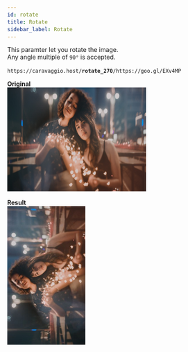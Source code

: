 ```yaml
---
id: rotate
title: Rotate
sidebar_label: Rotate
---
```


This paramter let you rotate the image.    
Any angle multiple of `90°` is accepted.

<code>https&#8203;:&#8203;//caravaggio.host/<strong>rotate_270</strong>/https&#8203;:&#8203;//goo.gl/EXv4MP</code>

**Original**     
<img width="320" height="240" src="assets/example/girls.jpeg" />

**Result**     
<img width="180" height="320" src="assets/example/rotate.jpeg" />
